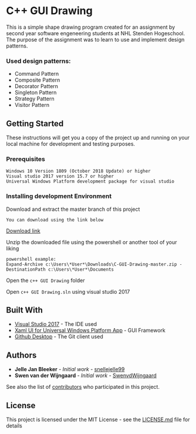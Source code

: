 # C++ GUI Drawing

This is a simple shape drawing program created for an assignment by second year software engeneering students at NHL Stenden Hogeschool. 
The purpose of the assignment was to learn to use and implement design patterns.

### Used design patterns:
* Command Pattern
* Composite Pattern
* Decorator Pattern
* Singleton Pattern
* Strategy Pattern
* Visitor Pattern

## Getting Started

These instructions will get you a copy of the project up and running on your local machine for development and testing purposes.

### Prerequisites

```
Windows 10 Version 1809 (October 2018 Update) or higher
Visual studio 2017 version 15.7 or higher
Universal Windows Platform development package for visual studio
```

### Installing development Environment

Download and extract the master branch of this project

```
You can download using the link below 
```
[Download link](https://github.com/snellejelle99/C-GUI-Drawing/archive/master.zip) 

Unzip the downloaded file using the powershell or another tool of your liking

```
powershell example:
Expand-Archive c:\Users\*User*\Downloads\C-GUI-Drawing-master.zip -DestinationPath c:\Users\*User*\Documents
```

Open the `c++ GUI Drawing` folder

Open `c++ GUI Drawing.sln` using visual studio 2017

## Built With

* [Visual Studio 2017](https://visualstudio.microsoft.com/vs/) - The IDE used
* [Xaml UI for Universal Windows Platform App](https://docs.microsoft.com/en-us/windows/uwp/get-started/universal-application-platform-guide) - GUI Framework
* [Github Desktop](https://desktop.github.com/) - The Git client used

## Authors

* **Jelle Jan Bleeker** - *Initial work* - [snellejelle99](https://github.com/snellejelle99)
* **Swen van der Wijngaard** - *Initial work* - [SwenvdWijngaard](https://github.com/SwenvdWijngaard)

See also the list of [contributors](https://github.com/snellejelle99/C-GUI-Drawing/contributors) who participated in this project.

## License

This project is licensed under the MIT License - see the [LICENSE.md](LICENSE.md) file for details

